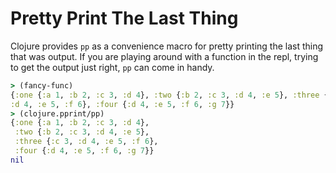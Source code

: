 # Pretty Print The Last Thing

Clojure provides `pp` as a convenience macro for pretty printing the last
thing that was output. If you are playing around with a function in the
repl, trying to get the output just right, `pp` can come in handy.

```clojure
> (fancy-func)
{:one {:a 1, :b 2, :c 3, :d 4}, :two {:b 2, :c 3, :d 4, :e 5}, :three {:c 3,
:d 4, :e 5, :f 6}, :four {:d 4, :e 5, :f 6, :g 7}}
> (clojure.pprint/pp)
{:one {:a 1, :b 2, :c 3, :d 4},
 :two {:b 2, :c 3, :d 4, :e 5},
 :three {:c 3, :d 4, :e 5, :f 6},
 :four {:d 4, :e 5, :f 6, :g 7}}
nil
```
